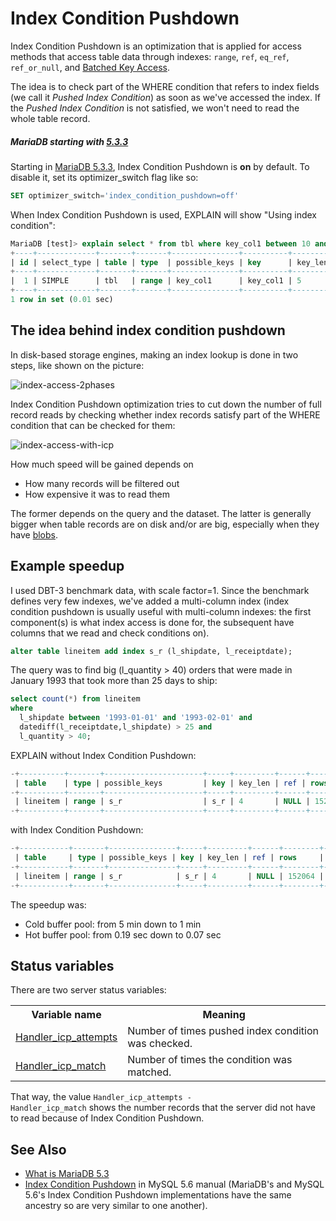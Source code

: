 # Index Condition Pushdown

Index Condition Pushdown is an optimization that is applied for access methods that access table data through indexes: `range`, `ref`, `eq_ref`, `ref_or_null`, and [Batched Key Access](/kb/en/block-based-join-algorithms/#batch-key-access-join).

The idea is to check part of the WHERE condition that refers to index fields (we call it <em>Pushed Index Condition</em>) as soon as we've accessed the index. If the <em>Pushed Index Condition</em> is not satisfied, we won't need to read the whole table record.

##### MariaDB starting with [5.3.3](/kb/en/mariadb-533-release-notes/)

Starting in [MariaDB 5.3.3](/kb/en/mariadb-533-release-notes/), Index Condition Pushdown is <strong>on</strong> by default. To disable it, set its optimizer_switch flag like so:

```sql
SET optimizer_switch='index_condition_pushdown=off'
```

When Index Condition Pushdown is used, EXPLAIN will show "Using index condition":

```sql
MariaDB [test]> explain select * from tbl where key_col1 between 10 and 11 and key_col2 like '%foo%';
+----+-------------+-------+-------+---------------+----------+---------+------+------+-----------------------+
| id | select_type | table | type  | possible_keys | key      | key_len | ref  | rows | Extra                 |
+----+-------------+-------+-------+---------------+----------+---------+------+------+-----------------------+
|  1 | SIMPLE      | tbl   | range | key_col1      | key_col1 | 5       | NULL |    2 | Using index condition |
+----+-------------+-------+-------+---------------+----------+---------+------+------+-----------------------+
1 row in set (0.01 sec)
```

## The idea behind index condition pushdown

In disk-based storage engines, making an index lookup is done in two steps, like shown on the picture:

<img src="/kb/en/index-condition-pushdown/+image/index-access-2phases" alt="index-access-2phases" title="index-access-2phases">

Index Condition Pushdown optimization tries to cut down the number of full record reads by checking whether index records satisfy part of the WHERE condition that can be checked for them:

<img src="/kb/en/index-condition-pushdown/+image/index-access-with-icp" alt="index-access-with-icp" title="index-access-with-icp">

How much speed will be gained depends on
- How many records will be filtered out 
- How expensive it was to read them

The former depends on the query and the dataset. The latter is generally bigger when table records are on disk and/or are big, especially when they have [blobs](/columns-storage-engines-and-plugins/data-types/string-data-types/blob).

## Example speedup

I used DBT-3 benchmark data, with scale factor=1. Since the benchmark defines very few indexes, we've added a multi-column index (index condition pushdown is usually useful with multi-column indexes: the first component(s) is what index access is done for, the subsequent have columns that we read and check conditions on).

```sql
alter table lineitem add index s_r (l_shipdate, l_receiptdate);
```

The query was to find big (l_quantity &gt; 40) orders that were made in January 1993 that took more than 25 days to ship:

```sql
select count(*) from lineitem
where
  l_shipdate between '1993-01-01' and '1993-02-01' and
  datediff(l_receiptdate,l_shipdate) > 25 and
  l_quantity > 40;
```

EXPLAIN without Index Condition Pushdown:

```sql
-+----------+-------+----------------------+-----+---------+------+--------+-------------+
 | table    | type | possible_keys         | key | key_len | ref | rows    | Extra       |
-+----------+-------+----------------------+-----+---------+------+--------+-------------+
 | lineitem | range | s_r                  | s_r | 4       | NULL | 152064 | Using where |
-+----------+-------+----------------------+-----+---------+------+--------+-------------+
```

with Index Condition Pushdown:

```sql
-+-----------+-------+---------------+-----+---------+------+--------+------------------------------------+
 | table     | type | possible_keys | key | key_len | ref | rows     | Extra                              |
-+-----------+-------+---------------+-----+---------+------+--------+------------------------------------+
 | lineitem | range | s_r            | s_r | 4       | NULL | 152064 | Using index condition; Using where |
-+-----------+-------+---------------+-----+---------+------+--------+------------------------------------+
```

The speedup was:

- Cold buffer pool: from 5 min down to 1 min
- Hot buffer pool: from 0.19 sec down to 0.07 sec

## Status variables

There are two server status variables:

<table><tbody><tr><th>Variable name</th><th>Meaning</th></tr>
<tr><td><a href="/kb/en/server-status-variables/#handler_icp_attempts">Handler_icp_attempts</a></td><td>Number of times pushed index condition was checked.</td></tr>
<tr><td><a href="/kb/en/server-status-variables/#handler_icp_match">Handler_icp_match</a></td><td>Number of times the condition was matched.</td></tr>
</tbody></table>

That way, the value <code class="fixed" style="white-space:pre-wrap">Handler_icp_attempts - Handler_icp_match</code> shows the number records that the server did not have to read because of Index Condition Pushdown.

## See Also

- [What is MariaDB 5.3](/kb/en/what-is-mariadb-53/)
- [Index Condition Pushdown](http://dev.mysql.com/doc/refman/5.6/en/index-condition-pushdown-optimization.html) in MySQL 5.6 manual (MariaDB's and MySQL 5.6's Index Condition Pushdown implementations have the same ancestry so are very similar to one another).